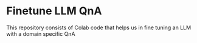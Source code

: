 # Finetune LLM QnA
This repository consists of Colab code that helps us in fine tuning an LLM with a domain specific QnA
